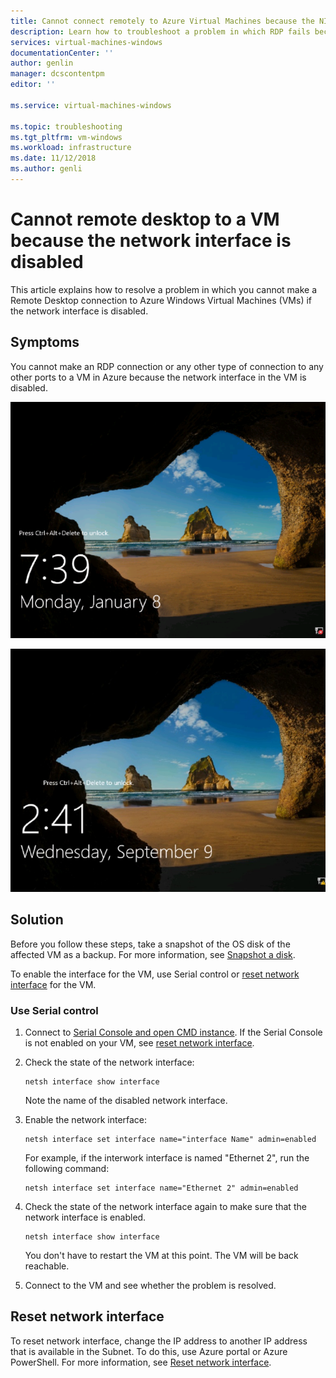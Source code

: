 ```yaml
---
title: Cannot connect remotely to Azure Virtual Machines because the NIC is disabled | Microsoft Docs
description: Learn how to troubleshoot a problem in which RDP fails because the NIC is disabled in Azure VM| Microsoft Docs
services: virtual-machines-windows
documentationCenter: ''
author: genlin
manager: dcscontentpm
editor: ''

ms.service: virtual-machines-windows

ms.topic: troubleshooting
ms.tgt_pltfrm: vm-windows
ms.workload: infrastructure
ms.date: 11/12/2018
ms.author: genli
---
```


#  Cannot remote desktop to a VM because the network interface is disabled

This article explains how to resolve a problem in which you cannot make a Remote Desktop connection to Azure Windows Virtual Machines (VMs) if the network interface is disabled.


## Symptoms

You cannot make an RDP connection or any other type of connection to any other ports to a VM in Azure because the network interface in the VM is disabled.

![Screenshot that shows a VM in which the network interface is disconnected.](./media/troubleshoot-rdp-nic-disabled/disconnected.png)

![Screenshot that shows a VM in which the network interface is disabled.](./media/troubleshoot-rdp-nic-disabled/disabled.png)


## Solution

Before you follow these steps, take a snapshot of the OS disk of the affected VM as a backup. For more information, see [Snapshot a disk](/azure/virtual-machines/windows/snapshot-copy-managed-disk).

To enable the interface for the VM, use Serial control or [reset network interface](#reset-network-interface) for the VM.

### Use Serial control

1. Connect to [Serial Console and open CMD instance](./serial-console-windows.md#use-cmd-or-powershell-in-serial-console). If the Serial Console is not enabled on your VM, see [reset network interface](#reset-network-interface).
2. Check the state of the network interface:

    ```console
    netsh interface show interface
    ```

    Note the name of the disabled network interface.

3. Enable the network interface:

    ```console
    netsh interface set interface name="interface Name" admin=enabled
    ```

    For example, if the interwork interface is named "Ethernet 2", run the following command:

    ```console
    netsh interface set interface name="Ethernet 2" admin=enabled
    ```

4.  Check the state of the network interface again to make sure that the network interface is enabled.

    ```console
    netsh interface show interface
    ```

    You don't have to restart the VM at this point. The VM will be back reachable.

5.  Connect to the VM and see whether the problem is resolved.

## Reset network interface

To reset network interface, change the IP address to another IP address that is available in the Subnet. To do this, use Azure portal or Azure PowerShell. For more information, see [Reset network interface](reset-network-interface.md).
